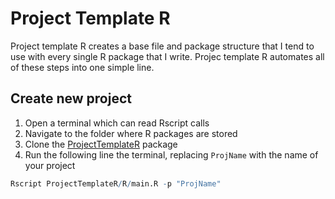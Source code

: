 # Project Template R

Project template R creates a base file and package structure that I tend to use with every single R package that I write. 
Projec template R automates all of these steps into one simple line.

## Create new project

1. Open a terminal which can read Rscript calls
2. Navigate to the folder where R packages are stored
3. Clone the [ProjectTemplateR](https://github.com/holmesjoli/ProjectTemplateR) package 
4. Run the following line the terminal, replacing `ProjName` with the name of your project

```r
Rscript ProjectTemplateR/R/main.R -p "ProjName"
```
